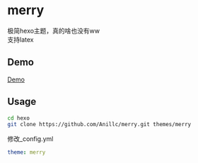 # merry  

极简hexo主题，真的啥也没有ww  
支持latex  

## Demo  

[Demo](https://blog.ans.ee)

## Usage  

```bash
cd hexo
git clone https://github.com/Anillc/merry.git themes/merry
```

修改\_config.yml  

```yml
theme: merry
```
